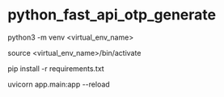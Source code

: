# python_fast_api_otp_generate

python3 -m venv <virtual_env_name>

source <virtual_env_name>/bin/activate

pip install -r requirements.txt

uvicorn app.main:app --reload
